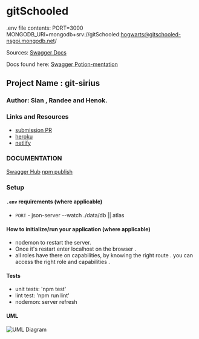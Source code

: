 # gitSchooled

.env file contents:
PORT=3000
MONGODB_URI=mongodb+srv://gitSchooled:hogwarts@gitschooled-nsgoi.mongodb.net/

Sources:
[Swagger Docs](https://swagger.io/docs/)

Docs found here:
[Swagger Potion-mentation](http://localhost:3000/api-docs)

## Project Name : git-sirius

### Author: Sian , Randee and Henok.

### Links and Resources

- [submission PR]()
- [heroku]()
- [netlify]()

### DOCUMENTATION

[Swagger Hub]()
[npm publish]()

### Setup

#### `.env` requirements (where applicable)

- `PORT` - json-server --watch ./data/db || atlas

#### How to initialize/run your application (where applicable)

- nodemon to restart the server.
- Once it's restart enter localhost on the browser .
- all roles have there on capabilities, by knowing the right route . you can access the right role and capabilities .

#### Tests

- unit tests: 'npm test'
- lint test: 'npm run lint'
- nodemon: server refresh

#### UML

![UML Diagram]()
